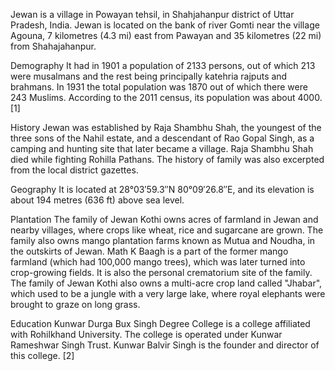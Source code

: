 Jewan is a village in Powayan tehsil, in Shahjahanpur district of Uttar Pradesh, India. Jewan is located on the bank of river Gomti near the village Agouna, 7 kilometres (4.3 mi) east from Pawayan and 35 kilometres (22 mi) from Shahajahanpur.

Demography
It had in 1901 a population of 2133 persons, out of which 213 were musalmans and the rest being principally katehria rajputs and brahmans. In 1931 the total population was 1870 out of which there were 243 Muslims. According to the 2011 census, its population was about 4000.[1]

History
Jewan was established by Raja Shambhu Shah, the youngest of the three sons of the Nahil estate, and a descendant of Rao Gopal Singh, as a camping and hunting site that later became a village. Raja Shambhu Shah died while fighting Rohilla Pathans. The history of family was also excerpted from the local district gazettes.

Geography
It is located at 28°03′59.3″N 80°09′26.8″E, and its elevation is about 194 metres (636 ft) above sea level.

Plantation
The family of Jewan Kothi owns acres of farmland in Jewan and nearby villages, where crops like wheat, rice and sugarcane are grown. The family also owns mango plantation farms known as Mutua and Noudha, in the outskirts of Jewan. Math K Baagh is a part of the former mango farmland (which had 100,000 mango trees), which was later turned into crop-growing fields. It is also the personal crematorium site of the family. The family of Jewan Kothi also owns a multi-acre crop land called "Jhabar", which used to be a jungle with a very large lake, where royal elephants were brought to graze on long grass.

Education
Kunwar Durga Bux Singh Degree College is a college affiliated with Rohilkhand University. The college is operated under Kunwar Rameshwar Singh Trust. Kunwar Balvir Singh is the founder and director of this college. [2]
